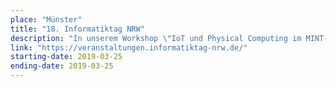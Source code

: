 ```yaml
---
place: "Münster"
title: "18. Informatiktag NRW"
description: "In unserem Workshop \"IoT und Physical Computing im MINT-Kontext. Umweltphänomene mit selbst programmierten IoT-Messstationen messen\" um 13.30 Uhr können Teilnehmer mit Hilfe der senseBox eine eigene Umweltmessstation konstruieren, die auf einem Arduino-Microkontroller basiert. Nach einer kurzen Einführung werden die enthaltenen Sensoren, die graphische Programmierumgebung Blockly sowie die openSenseMap, unsere OpenData-Plattform für Umweltdaten vorgestellt."
link: "https://veranstaltungen.informatiktag-nrw.de/"
starting-date: 2019-03-25
ending-date: 2019-03-25
---
```

